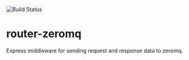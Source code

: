 ![Build Status](https://travis-ci.org/garymcleanhall/router-zeromq.svg?branch=master)

router-zeromq
=============

Express middleware for sending request and response data to zeromq.


